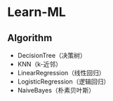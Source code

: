 # Learn-ML

## Algorithm

- DecisionTree（决策树）
- KNN（k-近邻）
- LinearRegression（线性回归）
- LogisticRegression（逻辑回归）
- NaiveBayes（朴素贝叶斯）